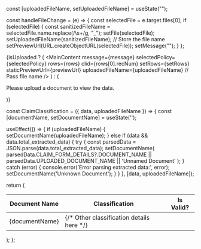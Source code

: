 const [uploadedFileName, setUploadedFileName] = useState(""); 

const handleFileChange = (e) => {
  const selectedFile = e.target.files[0];
  if (selectedFile) {
    const sanitizedFileName = selectedFile.name.replace(/\s+/g, "_");
    setFile(selectedFile);
    setUploadedFileName(sanitizedFileName); // Store the file name
    setPreviewUrl(URL.createObjectURL(selectedFile)); 
    setMessage("");
  }
};







{isUploaded ? (
  <MainContent 
    message={message} 
    selectedPolicy={selectedPolicy}
    rows={rows} 
    clid={rows[0].recNum}
    setRows={setRows} 
    staticPreviewUrl={previewUrl} 
    uploadedFileName={uploadedFileName} // Pass file name
  />
) : (
  <p className={styles.infoMessage}>
    Please upload a document to view the data.
  </p>
)}







const ClaimClassification = ({ data, uploadedFileName }) => {
  const [documentName, setDocumentName] = useState('');

  useEffect(() => {
    if (uploadedFileName) {
      setDocumentName(uploadedFileName);
    } else if (data && data.total_extracted_data) {
      try {
        const parsedData = JSON.parse(data.total_extracted_data);
        setDocumentName(
          parsedData.CLAIM_FORM_DETAILS?.DOCUMENT_NAME || 
          parsedData.UPLOADED_DOCUMENT_NAME || 
          'Unnamed Document'
        );
      } catch (error) {
        console.error('Error parsing extracted data:', error);
        setDocumentName('Unknown Document');
      }
    }
  }, [data, uploadedFileName]);

  return (
    <table className={styles.classificationTable}>
      <thead>
        <tr>
          <th>Document Name</th>
          <th>Classification</th>
          <th>Is Valid?</th>
        </tr>
      </thead>
      <tbody>
        <tr>
          <td>{documentName}</td>
          <td> {/* Other classification details here */} </td>
        </tr>
      </tbody>
    </table>
  );
};
